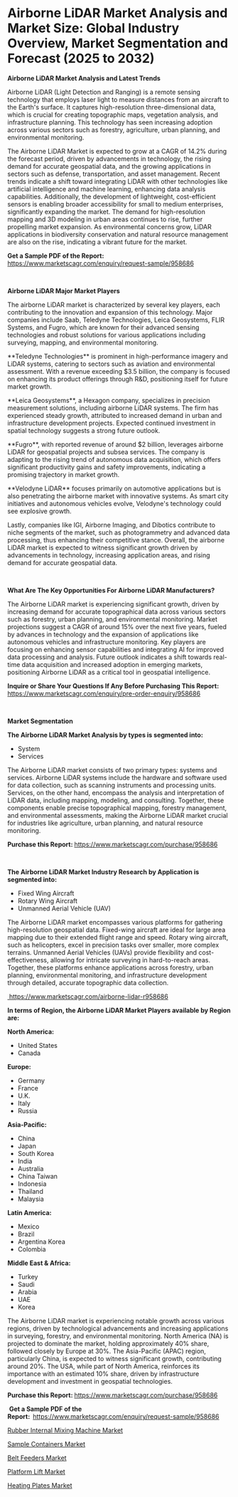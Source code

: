 <p><h1>Airborne LiDAR Market Analysis and Market Size: Global Industry Overview, Market Segmentation and Forecast (2025 to 2032)</h1></p><p><strong>Airborne LiDAR Market Analysis and Latest Trends</strong></p>
<p><p>Airborne LiDAR (Light Detection and Ranging) is a remote sensing technology that employs laser light to measure distances from an aircraft to the Earth's surface. It captures high-resolution three-dimensional data, which is crucial for creating topographic maps, vegetation analysis, and infrastructure planning. This technology has seen increasing adoption across various sectors such as forestry, agriculture, urban planning, and environmental monitoring.</p><p>The Airborne LiDAR Market is expected to grow at a CAGR of 14.2% during the forecast period, driven by advancements in technology, the rising demand for accurate geospatial data, and the growing applications in sectors such as defense, transportation, and asset management. Recent trends indicate a shift toward integrating LiDAR with other technologies like artificial intelligence and machine learning, enhancing data analysis capabilities. Additionally, the development of lightweight, cost-efficient sensors is enabling broader accessibility for small to medium enterprises, significantly expanding the market. The demand for high-resolution mapping and 3D modeling in urban areas continues to rise, further propelling market expansion. As environmental concerns grow, LiDAR applications in biodiversity conservation and natural resource management are also on the rise, indicating a vibrant future for the market.</p></p>
<p><strong>Get a Sample PDF of the Report:&nbsp;</strong> <a href="https://www.marketscagr.com/enquiry/request-sample/958686?utm_campaign=1948&utm_medium=2&utm_source=Github&utm_content=ia&utm_term=08042025&utm_id=airborne-lidar">https://www.marketscagr.com/enquiry/request-sample/958686</a></p>
<p>&nbsp;</p>
<p><strong>Airborne LiDAR Major Market Players</strong></p>
<p><p>The airborne LiDAR market is characterized by several key players, each contributing to the innovation and expansion of this technology. Major companies include Saab, Teledyne Technologies, Leica Geosystems, FLIR Systems, and Fugro, which are known for their advanced sensing technologies and robust solutions for various applications including surveying, mapping, and environmental monitoring.</p><p>**Teledyne Technologies** is prominent in high-performance imagery and LiDAR systems, catering to sectors such as aviation and environmental assessment. With a revenue exceeding $3.5 billion, the company is focused on enhancing its product offerings through R&D, positioning itself for future market growth. </p><p>**Leica Geosystems**, a Hexagon company, specializes in precision measurement solutions, including airborne LiDAR systems. The firm has experienced steady growth, attributed to increased demand in urban and infrastructure development projects. Expected continued investment in spatial technology suggests a strong future outlook.</p><p>**Fugro**, with reported revenue of around $2 billion, leverages airborne LiDAR for geospatial projects and subsea services. The company is adapting to the rising trend of autonomous data acquisition, which offers significant productivity gains and safety improvements, indicating a promising trajectory in market growth. </p><p>**Velodyne LiDAR** focuses primarily on automotive applications but is also penetrating the airborne market with innovative systems. As smart city initiatives and autonomous vehicles evolve, Velodyne's technology could see explosive growth.</p><p>Lastly, companies like IGI, Airborne Imaging, and Dibotics contribute to niche segments of the market, such as photogrammetry and advanced data processing, thus enhancing their competitive stance. Overall, the airborne LiDAR market is expected to witness significant growth driven by advancements in technology, increasing application areas, and rising demand for accurate geospatial data.</p></p>
<p>&nbsp;</p>
<p><strong>What Are The Key Opportunities For Airborne LiDAR Manufacturers?</strong></p>
<p><p>The Airborne LiDAR market is experiencing significant growth, driven by increasing demand for accurate topographical data across various sectors such as forestry, urban planning, and environmental monitoring. Market projections suggest a CAGR of around 15% over the next five years, fueled by advances in technology and the expansion of applications like autonomous vehicles and infrastructure monitoring. Key players are focusing on enhancing sensor capabilities and integrating AI for improved data processing and analysis. Future outlook indicates a shift towards real-time data acquisition and increased adoption in emerging markets, positioning Airborne LiDAR as a critical tool in geospatial intelligence.</p></p>
<p><strong>Inquire or Share Your Questions If Any Before Purchasing This Report:</strong> <a href="https://www.marketscagr.com/enquiry/pre-order-enquiry/958686?utm_campaign=1948&utm_medium=2&utm_source=Github&utm_content=ia&utm_term=08042025&utm_id=airborne-lidar">https://www.marketscagr.com/enquiry/pre-order-enquiry/958686</a></p>
<p>&nbsp;</p>
<p><strong>Market Segmentation</strong></p>
<p><strong>The Airborne LiDAR Market Analysis by types is segmented into:</strong></p>
<p><ul><li>System</li><li>Services</li></ul></p>
<p><p>The Airborne LiDAR market consists of two primary types: systems and services. Airborne LiDAR systems include the hardware and software used for data collection, such as scanning instruments and processing units. Services, on the other hand, encompass the analysis and interpretation of LiDAR data, including mapping, modeling, and consulting. Together, these components enable precise topographical mapping, forestry management, and environmental assessments, making the Airborne LiDAR market crucial for industries like agriculture, urban planning, and natural resource monitoring.</p></p>
<p><strong>Purchase this Report:&nbsp;</strong><a href="https://www.marketscagr.com/purchase/958686?utm_campaign=1948&utm_medium=2&utm_source=Github&utm_content=ia&utm_term=08042025&utm_id=airborne-lidar">https://www.marketscagr.com/purchase/958686</a></p>
<p>&nbsp;</p>
<p><strong>The Airborne LiDAR Market Industry Research by Application is segmented into:</strong></p>
<p><ul><li>Fixed Wing Aircraft</li><li>Rotary Wing Aircraft</li><li>Unmanned Aerial Vehicle (UAV)</li></ul></p>
<p><p>The Airborne LiDAR market encompasses various platforms for gathering high-resolution geospatial data. Fixed-wing aircraft are ideal for large area mapping due to their extended flight range and speed. Rotary wing aircraft, such as helicopters, excel in precision tasks over smaller, more complex terrains. Unmanned Aerial Vehicles (UAVs) provide flexibility and cost-effectiveness, allowing for intricate surveying in hard-to-reach areas. Together, these platforms enhance applications across forestry, urban planning, environmental monitoring, and infrastructure development through detailed, accurate topographic data collection.</p></p>
<p><a href="https://www.marketscagr.com/airborne-lidar-r958686?utm_campaign=1948&utm_medium=2&utm_source=Github&utm_content=ia&utm_term=08042025&utm_id=airborne-lidar">&nbsp;https://www.marketscagr.com/airborne-lidar-r958686</a></p>
<p><strong>In terms of Region, the Airborne LiDAR Market Players available by Region are:</strong></p>
<p>
    <p> <strong> North America: </strong>
        <ul>
            <li>United States</li>
            <li>Canada</li>
        </ul>
        </p> 
    <p> <strong> Europe: </strong>
        <ul>
            <li>Germany</li>
            <li>France</li>
            <li>U.K.</li>
            <li>Italy</li>
            <li>Russia</li>
        </ul>
        </p> 
    <p> <strong> Asia-Pacific: </strong>
        <ul>
            <li>China</li>
            <li>Japan</li>
            <li>South Korea</li>
            <li>India</li>
            <li>Australia</li>
            <li>China Taiwan</li>
            <li>Indonesia</li>
            <li>Thailand</li>
            <li>Malaysia</li>
        </ul>
        </p> 
    <p> <strong> Latin America: </strong>
        <ul>
            <li>Mexico</li>
            <li>Brazil</li>
            <li>Argentina Korea</li>
            <li>Colombia</li>
        </ul>
        </p> 
    <p> <strong> Middle East & Africa: </strong>
        <ul>
            <li>Turkey</li>
            <li>Saudi</li>
            <li>Arabia</li>
            <li>UAE</li>
            <li>Korea</li>
        </ul>
    </p>
    </p>
<p><p>The Airborne LiDAR market is experiencing notable growth across various regions, driven by technological advancements and increasing applications in surveying, forestry, and environmental monitoring. North America (NA) is projected to dominate the market, holding approximately 40% share, followed closely by Europe at 30%. The Asia-Pacific (APAC) region, particularly China, is expected to witness significant growth, contributing around 20%. The USA, while part of North America, reinforces its importance with an estimated 10% share, driven by infrastructure development and investment in geospatial technologies.</p></p>
<p><strong>Purchase this Report: </strong><a href="https://www.marketscagr.com/purchase/958686?utm_campaign=1948&utm_medium=2&utm_source=Github&utm_content=ia&utm_term=08042025&utm_id=airborne-lidar">https://www.marketscagr.com/purchase/958686</a></p>
<p>&nbsp;<strong>Get a Sample PDF of the Report:&nbsp;&nbsp;</strong><a href="https://www.marketscagr.com/enquiry/request-sample/958686?utm_campaign=1948&utm_medium=2&utm_source=Github&utm_content=ia&utm_term=08042025&utm_id=airborne-lidar">https://www.marketscagr.com/enquiry/request-sample/958686</a></p>
<p><strong></strong></p>
<p><p><a href="https://github.com/rojannovarwd/Market-Research-Report-List-1/blob/main/rubber-internal-mixing-machine-market.md?utm_campaign=1948&utm_medium=2&utm_source=Github&utm_content=ia&utm_term=08042025&utm_id=airborne-lidar">Rubber Internal Mixing Machine Market</a></p><p><a href="https://github.com/zeraikulkawb/Market-Research-Report-List-1/blob/main/sample-containers-market.md?utm_campaign=1948&utm_medium=2&utm_source=Github&utm_content=ia&utm_term=08042025&utm_id=airborne-lidar">Sample Containers Market</a></p><p><a href="https://github.com/rullihipes6h/Market-Research-Report-List-1/blob/main/belt-feeders-market.md?utm_campaign=1948&utm_medium=2&utm_source=Github&utm_content=ia&utm_term=08042025&utm_id=airborne-lidar">Belt Feeders Market</a></p><p><a href="https://github.com/dandatesha7q/Market-Research-Report-List-1/blob/main/platform-lift-market.md?utm_campaign=1948&utm_medium=2&utm_source=Github&utm_content=ia&utm_term=08042025&utm_id=airborne-lidar">Platform Lift Market</a></p><p><a href="https://github.com/FassouRP/Market-Research-Report-List-7/blob/main/heating-plates-market.md?utm_campaign=1948&utm_medium=2&utm_source=Github&utm_content=ia&utm_term=08042025&utm_id=airborne-lidar">Heating Plates Market</a></p></p>